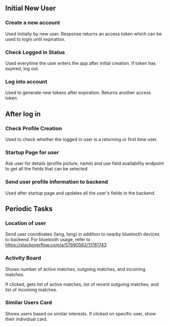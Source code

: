 
## Initial New User

### Create a new account

Used Initially by new user. Response returns an access token 
which can be used to login until expiration.

### Check Logged in Status
Used everytime the user enters the app after initial creation. 
If token has expired, log out. 

### Log into account

Used to generate new tokens after expiration. Returns
another access token. 

## After log in

### Check Profile Creation

Used to check whether the logged in user is a returning or
first time user.

### Startup Page for user

Ask user for details (profile picture, name) and use field availability endpoint to
get all the fields that can be selected.

### Send user profile information to backend

Used after startup page and updates all the user's fields
in the backend.

## Periodic Tasks

### Location of user
Send user coordinates (lang, long) in addition to nearby bluetooth
devices to backend. For bluetooth usage, refer to https://stackoverflow.com/a/57890562/11761743


### Activity Board
Shows number of active matches, outgoing matches,
and incoming matches.

If clicked, gets list of active matches, 
list of recent outgoing matches, and 
list of incoming matches.

### Similar Users Card
Shows users based on similar interests. If clicked
on specific user, show their individual card.
